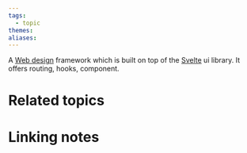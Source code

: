 ```yaml
---  
tags:  
  - topic  
themes:   
aliases:   
---  
```

A [Web design](./Web%20design.md) framework which is built on top of the [Svelte](./Svelte.md) ui library. It offers routing, hooks, component.   
# Related topics  
  
# Linking notes  

